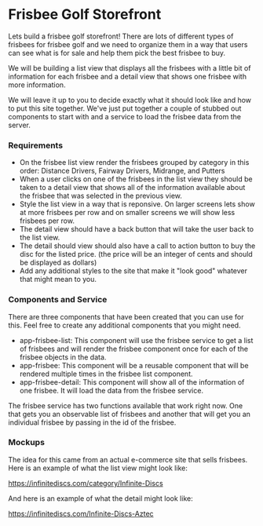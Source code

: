 # Frisbee Golf Storefront

Lets build a frisbee golf storefront! There are lots of different types of
frisbees for frisbee golf and we need to organize them in a way that users
can see what is for sale and help them pick the best frisbee to buy.

We will be building a list view that displays all the frisbees with a
little bit of information for each frisbee and a detail view that shows
one frisbee with more information.

We will leave it up to you to decide exactly what it should look like and
how to put this site together. We've just put together a couple of stubbed
out components to start with and a service to load the frisbee data from
the server.

### Requirements

- On the frisbee list view render the frisbees grouped by category in this order: Distance Drivers, Fairway Drivers, Midrange, and Putters
- When a user clicks on one of the frisbees in the list view they should be taken to a detail view that shows all of the information available about the frisbee that was selected in the previous view.
- Style the list view in a way that is reponsive. On larger screens lets show at more frisbees per row and on smaller screens we will show less frisbees per row.
- The detail view should have a back button that will take the user back to the list view.
- The detail should view should also have a call to action button to buy the disc for the listed price. (the price will be an integer of cents and should be displayed as dollars)
- Add any additional styles to the site that make it "look good" whatever that might mean to you.

### Components and Service

There are three components that have been created that you can use for this. Feel free to create any additional components that you might need.

- app-frisbee-list: This component will use the frisbee service to get a list of frisbees and will render the frisbee component once for each of the frisbee objects in the data.
- app-frisbee: This component will be a reusable component that will be rendered multiple times in the frisbee list component.
- app-frisbee-detail: This component will show all of the information of one frisbee. It will load the data from the frisbee service.

The frisbee service has two functions available that work right now. One that gets you an observable list of frisbees and another that will get you an individual frisbee by passing in the id of the frisbee.

### Mockups

The idea for this came from an actual e-commerce site that sells frisbees. Here is an example of what the list view might look like:

https://infinitediscs.com/category/Infinite-Discs

And here is an example of what the detail might look like:

https://infinitediscs.com/Infinite-Discs-Aztec
